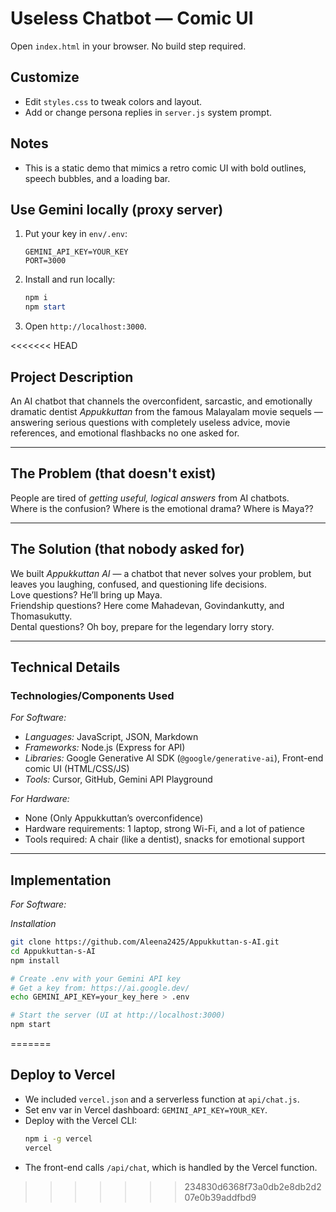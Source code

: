 # Useless Chatbot — Comic UI

Open `index.html` in your browser. No build step required.

## Customize
- Edit `styles.css` to tweak colors and layout.
- Add or change persona replies in `server.js` system prompt.

## Notes
- This is a static demo that mimics a retro comic UI with bold outlines, speech bubbles, and a loading bar.

## Use Gemini locally (proxy server)
1. Put your key in `env/.env`:
   ```env
   GEMINI_API_KEY=YOUR_KEY
   PORT=3000
   ```
2. Install and run locally:
   ```powershell
   npm i
   npm start
   ```
3. Open `http://localhost:3000`.

<<<<<<< HEAD
## Project Description
An AI chatbot that channels the overconfident, sarcastic, and emotionally dramatic dentist *Appukkuttan* from the famous Malayalam movie sequels — answering serious questions with completely useless advice, movie references, and emotional flashbacks no one asked for.  

---

## The Problem (that doesn't exist)
People are tired of *getting useful, logical answers* from AI chatbots.  
Where is the confusion? Where is the emotional drama? Where is Maya??  

---

## The Solution (that nobody asked for)
We built *Appukkuttan AI* — a chatbot that never solves your problem, but leaves you laughing, confused, and questioning life decisions.  
Love questions? He’ll bring up Maya.  
Friendship questions? Here come Mahadevan, Govindankutty, and Thomasukutty.  
Dental questions? Oh boy, prepare for the legendary lorry story.

---

## Technical Details

### Technologies/Components Used

*For Software:*
- *Languages:* JavaScript, JSON, Markdown  
- *Frameworks:* Node.js (Express for API)  
- *Libraries:* Google Generative AI SDK (`@google/generative-ai`), Front-end comic UI (HTML/CSS/JS)  
- *Tools:* Cursor, GitHub, Gemini API Playground  

*For Hardware:*
- None (Only Appukkuttan’s overconfidence)  
- Hardware requirements: 1 laptop, strong Wi-Fi, and a lot of patience  
- Tools required: A chair (like a dentist), snacks for emotional support  

---

## Implementation

*For Software:*

*Installation*
```bash
git clone https://github.com/Aleena2425/Appukkuttan-s-AI.git
cd Appukkuttan-s-AI
npm install

# Create .env with your Gemini API key
# Get a key from: https://ai.google.dev/
echo GEMINI_API_KEY=your_key_here > .env

# Start the server (UI at http://localhost:3000)
npm start
```
=======
## Deploy to Vercel
- We included `vercel.json` and a serverless function at `api/chat.js`.
- Set env var in Vercel dashboard: `GEMINI_API_KEY=YOUR_KEY`.
- Deploy with the Vercel CLI:
  ```bash
  npm i -g vercel
  vercel
  ```
- The front-end calls `/api/chat`, which is handled by the Vercel function.
>>>>>>> 234830d6368f73a0db2e8db2d207e0b39addfbd9

